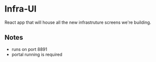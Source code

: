 # Infra-UI

React app that will house all the new infrastruture screens we're building.

## Notes

- runs on port 8891
- portal running is required
